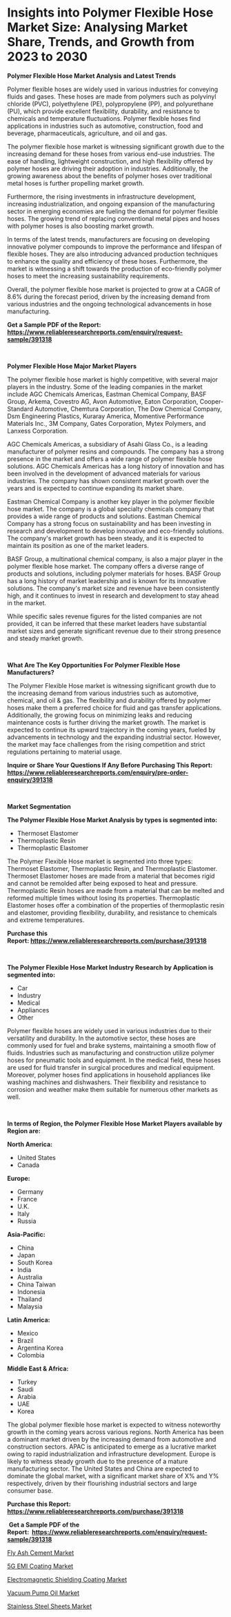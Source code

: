 <p><h1>Insights into Polymer Flexible Hose Market Size: Analysing Market Share, Trends, and Growth from 2023 to 2030</h1></p><p><strong>Polymer Flexible Hose Market Analysis and Latest Trends</strong></p>
<p><p>Polymer flexible hoses are widely used in various industries for conveying fluids and gases. These hoses are made from polymers such as polyvinyl chloride (PVC), polyethylene (PE), polypropylene (PP), and polyurethane (PU), which provide excellent flexibility, durability, and resistance to chemicals and temperature fluctuations. Polymer flexible hoses find applications in industries such as automotive, construction, food and beverage, pharmaceuticals, agriculture, and oil and gas.</p><p>The polymer flexible hose market is witnessing significant growth due to the increasing demand for these hoses from various end-use industries. The ease of handling, lightweight construction, and high flexibility offered by polymer hoses are driving their adoption in industries. Additionally, the growing awareness about the benefits of polymer hoses over traditional metal hoses is further propelling market growth.</p><p>Furthermore, the rising investments in infrastructure development, increasing industrialization, and ongoing expansion of the manufacturing sector in emerging economies are fueling the demand for polymer flexible hoses. The growing trend of replacing conventional metal pipes and hoses with polymer hoses is also boosting market growth.</p><p>In terms of the latest trends, manufacturers are focusing on developing innovative polymer compounds to improve the performance and lifespan of flexible hoses. They are also introducing advanced production techniques to enhance the quality and efficiency of these hoses. Furthermore, the market is witnessing a shift towards the production of eco-friendly polymer hoses to meet the increasing sustainability requirements.</p><p>Overall, the polymer flexible hose market is projected to grow at a CAGR of 8.6% during the forecast period, driven by the increasing demand from various industries and the ongoing technological advancements in hose manufacturing.</p></p>
<p><strong>Get a Sample PDF of the Report:&nbsp; <a href="https://www.reliableresearchreports.com/enquiry/request-sample/391318">https://www.reliableresearchreports.com/enquiry/request-sample/391318</a></strong></p>
<p>&nbsp;</p>
<p><strong>Polymer Flexible Hose Major Market Players</strong></p>
<p><p>The polymer flexible hose market is highly competitive, with several major players in the industry. Some of the leading companies in the market include AGC Chemicals Americas, Eastman Chemical Company, BASF Group, Arkema, Covestro AG, Avon Automotive, Eaton Corporation, Cooper-Standard Automotive, Chemtura Corporation, The Dow Chemical Company, Dsm Engineering Plastics, Kuraray America, Momentive Performance Materials Inc., 3M Company, Gates Corporation, Mytex Polymers, and Lanxess Corporation.</p><p>AGC Chemicals Americas, a subsidiary of Asahi Glass Co., is a leading manufacturer of polymer resins and compounds. The company has a strong presence in the market and offers a wide range of polymer flexible hose solutions. AGC Chemicals Americas has a long history of innovation and has been involved in the development of advanced materials for various industries. The company has shown consistent market growth over the years and is expected to continue expanding its market share.</p><p>Eastman Chemical Company is another key player in the polymer flexible hose market. The company is a global specialty chemicals company that provides a wide range of products and solutions. Eastman Chemical Company has a strong focus on sustainability and has been investing in research and development to develop innovative and eco-friendly solutions. The company's market growth has been steady, and it is expected to maintain its position as one of the market leaders.</p><p>BASF Group, a multinational chemical company, is also a major player in the polymer flexible hose market. The company offers a diverse range of products and solutions, including polymer materials for hoses. BASF Group has a long history of market leadership and is known for its innovative solutions. The company's market size and revenue have been consistently high, and it continues to invest in research and development to stay ahead in the market.</p><p>While specific sales revenue figures for the listed companies are not provided, it can be inferred that these market leaders have substantial market sizes and generate significant revenue due to their strong presence and steady market growth.</p></p>
<p>&nbsp;</p>
<p><strong>What Are The Key Opportunities For Polymer Flexible Hose Manufacturers?</strong></p>
<p><p>The Polymer Flexible Hose market is witnessing significant growth due to the increasing demand from various industries such as automotive, chemical, and oil & gas. The flexibility and durability offered by polymer hoses make them a preferred choice for fluid and gas transfer applications. Additionally, the growing focus on minimizing leaks and reducing maintenance costs is further driving the market growth. The market is expected to continue its upward trajectory in the coming years, fueled by advancements in technology and the expanding industrial sector. However, the market may face challenges from the rising competition and strict regulations pertaining to material usage.</p></p>
<p><strong>Inquire or Share Your Questions If Any Before Purchasing This Report: <a href="https://www.reliableresearchreports.com/enquiry/pre-order-enquiry/391318">https://www.reliableresearchreports.com/enquiry/pre-order-enquiry/391318</a></strong></p>
<p>&nbsp;</p>
<p><strong>Market Segmentation</strong></p>
<p><strong>The Polymer Flexible Hose Market Analysis by types is segmented into:</strong></p>
<p><ul><li>Thermoset Elastomer</li><li>Thermoplastic Resin</li><li>Thermoplastic Elastomer</li></ul></p>
<p><p>The Polymer Flexible Hose market is segmented into three types: Thermoset Elastomer, Thermoplastic Resin, and Thermoplastic Elastomer. Thermoset Elastomer hoses are made from a material that becomes rigid and cannot be remolded after being exposed to heat and pressure. Thermoplastic Resin hoses are made from a material that can be melted and reformed multiple times without losing its properties. Thermoplastic Elastomer hoses offer a combination of the properties of thermoplastic resin and elastomer, providing flexibility, durability, and resistance to chemicals and extreme temperatures.</p></p>
<p><strong>Purchase this Report:&nbsp;<a href="https://www.reliableresearchreports.com/purchase/391318">https://www.reliableresearchreports.com/purchase/391318</a></strong></p>
<p>&nbsp;</p>
<p><strong>The Polymer Flexible Hose Market Industry Research by Application is segmented into:</strong></p>
<p><ul><li>Car</li><li>Industry</li><li>Medical</li><li>Appliances</li><li>Other</li></ul></p>
<p><p>Polymer flexible hoses are widely used in various industries due to their versatility and durability. In the automotive sector, these hoses are commonly used for fuel and brake systems, maintaining a smooth flow of fluids. Industries such as manufacturing and construction utilize polymer hoses for pneumatic tools and equipment. In the medical field, these hoses are used for fluid transfer in surgical procedures and medical equipment. Moreover, polymer hoses find applications in household appliances like washing machines and dishwashers. Their flexibility and resistance to corrosion and weather make them suitable for numerous other markets as well.</p></p>
<p>&nbsp;</p>
<p><strong>In terms of Region, the Polymer Flexible Hose Market Players available by Region are:</strong></p>
<p>
    <p> <strong> North America: </strong>
        <ul>
            <li>United States</li>
            <li>Canada</li>
        </ul>
        </p> 
    <p> <strong> Europe: </strong>
        <ul>
            <li>Germany</li>
            <li>France</li>
            <li>U.K.</li>
            <li>Italy</li>
            <li>Russia</li>
        </ul>
        </p> 
    <p> <strong> Asia-Pacific: </strong>
        <ul>
            <li>China</li>
            <li>Japan</li>
            <li>South Korea</li>
            <li>India</li>
            <li>Australia</li>
            <li>China Taiwan</li>
            <li>Indonesia</li>
            <li>Thailand</li>
            <li>Malaysia</li>
        </ul>
        </p> 
    <p> <strong> Latin America: </strong>
        <ul>
            <li>Mexico</li>
            <li>Brazil</li>
            <li>Argentina Korea</li>
            <li>Colombia</li>
        </ul>
        </p> 
    <p> <strong> Middle East & Africa: </strong>
        <ul>
            <li>Turkey</li>
            <li>Saudi</li>
            <li>Arabia</li>
            <li>UAE</li>
            <li>Korea</li>
        </ul>
    </p>
    </p>
<p><p>The global polymer flexible hose market is expected to witness noteworthy growth in the coming years across various regions. North America has been a dominant market driven by the increasing demand from automotive and construction sectors. APAC is anticipated to emerge as a lucrative market owing to rapid industrialization and infrastructure development. Europe is likely to witness steady growth due to the presence of a mature manufacturing sector. The United States and China are expected to dominate the global market, with a significant market share of X% and Y% respectively, driven by their flourishing industrial sectors and large consumer base.</p></p>
<p><strong>Purchase this Report: <a href="https://www.reliableresearchreports.com/purchase/391318">https://www.reliableresearchreports.com/purchase/391318</a></strong></p>
<p>&nbsp;<strong>Get a Sample PDF of the Report:&nbsp;&nbsp;<a href="https://www.reliableresearchreports.com/enquiry/request-sample/391318">https://www.reliableresearchreports.com/enquiry/request-sample/391318</a></strong></p>
<p><strong></strong></p>
<p><p><a href="https://medium.com/@queenlittle95/fly-ash-cement-market-share-evolution-and-market-growth-trends-2023-2030-c5c93db8b7f8">Fly Ash Cement Market</a></p><p><a href="https://github.com/ambrozg/Market-Research-Report-List-1/blob/main/5g-emi-coating-market.md">5G EMI Coating Market</a></p><p><a href="https://github.com/dzharov81/Market-Research-Report-List-1/blob/main/electromagnetic-shielding-coating-market.md">Electromagnetic Shielding Coating Market</a></p><p><a href="https://medium.com/@pauladams6h/vacuum-pump-oil-market-trends-forecast-and-competitive-analysis-to-2030-179481f35ca1">Vacuum Pump Oil Market</a></p><p><a href="https://medium.com/@nicosmitham/stainless-steel-sheets-market-exploring-market-share-market-trends-and-future-growth-f890563a8a16">Stainless Steel Sheets Market</a></p></p>